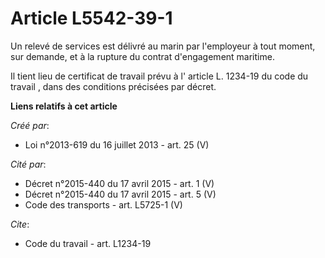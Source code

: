 # Article L5542-39-1

Un relevé de services est délivré au marin par l'employeur à tout moment, sur demande, et à la rupture du contrat
d'engagement maritime. 

Il tient lieu de certificat de travail prévu à l'
article L. 1234-19 du code du travail
, dans des conditions précisées par décret.

**Liens relatifs à cet article**

_Créé par_:

  - Loi n°2013-619 du 16 juillet 2013 - art. 25 (V)

_Cité par_:

  - Décret n°2015-440 du 17 avril 2015 - art. 1 (V)
  - Décret n°2015-440 du 17 avril 2015 - art. 5 (V)
  - Code des transports - art. L5725-1 (V)

_Cite_:

  - Code du travail - art. L1234-19
